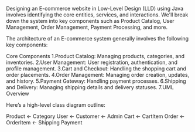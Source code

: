Designing an E-commerce website in Low-Level Design (LLD) using Java involves identifying the core entities, services, and interactions. We'll break down the system into key components such as Product Catalog, User Management, Order Management, Payment Processing, and more.

The architecture of an E-commerce system generally involves the following key components:

Core Components
1.Product Catalog: Managing products, categories, and inventories.
2.User Management: User registration, authentication, and profile management.
3.Cart and Checkout: Handling the shopping cart and order placements.
4.Order Management: Managing order creation, updates, and history.
5.Payment Gateway: Handling payment processes.
6.Shipping and Delivery: Managing shipping details and delivery statuses.
7.UML Overview

Here’s a high-level class diagram outline:

Product ← Category
User ← Customer ← Admin
Cart ← CartItem
Order ← OrderItem ← Shipping
Payment
